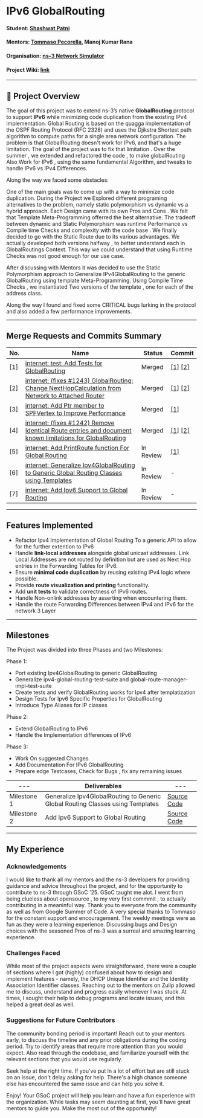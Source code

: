 # IPv6 GlobalRouting


#### Student: [Shashwat Patni](https://gitlab.com/sHasHh)
#### Mentors: [Tommaso Pecorella](https://gitlab.com/tommypec), Manoj Kumar Rana
#### Organisation: [ns-3 Network Simulator](https://www.nsnam.org/)
#### Project Wiki: [link](https://www.nsnam.org/wiki/GSOC2025Ipv6GlobalRouting)

---

## 📖 Project Overview

The goal of this project was to extend ns-3’s native **GlobalRouting** protocol to support **IPv6** while minimizing code duplication from the existing IPv4 implementation. Global Routing is based on the quagga implementation of the OSPF Routing Protocol (RFC 2328) and uses the Djikstra Shortest path algorithm to compute paths for a single area network configuration. The problem is that GlobalRouting doesn't work for IPv6, and that's a huge limitation. The goal of the project was to fix that limitation  . Over the summer , we extended and refactored the code , to make globalRouting Also Work for IPv6 , using the same fundamental Algorithm, and tweaks to handle IPv6 vs IPv4 Differences.


Along the way we faced some obstacles:

One of the main goals was to come up with a way to minimize code duplication.
During the Project we Explored different programing alternatives to the problem, namely static polymorphism vs dynamic vs a hybrid approach. Each Design came with its own Pros and Cons . We felt that Template Meta-Programming offerred the best alternative. The tradeoff between dynamic and Static Polymorphism was runtime Performance vs Compile time Checks and complexity with the code base . We finally decided to go with the Static Route due to its various advantages. 
We actually developed both versions halfway , to better understand each in GlobalRoutings Context. This way we could understand that using Runtime Checks was not good enough for our use case.

After discussing with Mentors it was decided to use the Static Polymorphism approach to Generalize IPv4GlobalRouting to the generic GlobalRouting using template Meta-Programming. Using Compile Time Checks , we instantiated Two versions of the template , one for each of the address class.


Along the way I found and fixed some CRITICAL bugs lurking in the protocol and also added a few performance improvements.

---

## Merge Requests and Commits Summary

| No. | Name | Status | Commit |
|-----|------|--------|--------|
| [1] | [internet: test: Add Tests for GlobalRouting](https://gitlab.com/nsnam/ns-3-dev/-/merge_requests/2471)     | Merged       |  [[1]](https://gitlab.com/nsnam/ns-3-dev/-/commit/d1134f2b43fe06e66cea4ef7b79e950024be6fdd?merge_request_iid=2471) [[2]](https://gitlab.com/nsnam/ns-3-dev/-/commit/91717fd8d107934d55a25d8cf6bca81cb1e21ee6?merge_request_iid=2471) |
| [2] | [internet: (fixes #1243) GlobalRouting: Change NextHopCalculation from Network to Attached Router](https://gitlab.com/nsnam/ns-3-dev/-/merge_requests/2483)       | Merged        | [[1]](https://gitlab.com/nsnam/ns-3-dev/-/commit/ad089436accb2781da2c0b40690725adf1433106?merge_request_iid=2483) [[2]](https://gitlab.com/nsnam/ns-3-dev/-/commit/5cc5c00619774e4e3f2a7fd5ef135a86eddbf2bb?merge_request_iid=2483)        |
| [3] | [internet: Add Ptr member to SPFVertex to Improve Performance](https://gitlab.com/nsnam/ns-3-dev/-/merge_requests/2498)      | Merged       | [[1]](https://gitlab.com/nsnam/ns-3-dev/-/commit/fb3510cee2c3b302706639f4a98aa00fe7bce4e6?merge_request_iid=2498)       |
| [4] | [internet: (fixes #1242) Remove Identical Route entries and document known limitations for GlobalRouting](https://gitlab.com/nsnam/ns-3-dev/-/merge_requests/2517)      | Merged       | [[1]](https://gitlab.com/nsnam/ns-3-dev/-/commit/3ff4a45e75aacf4f8e20f976d9b888df5d300600?merge_request_iid=2517) [[2]](https://gitlab.com/nsnam/ns-3-dev/-/commit/0984797a756f7a7158d383999f29e0091d1fe1cd?merge_request_iid=2517)      |
| [5] | [internet: Add PrintRoute function For Global Routing](https://gitlab.com/nsnam/ns-3-dev/-/merge_requests/2434)                            | In Review         | [[1]](https://gitlab.com/nsnam/ns-3-dev/-/commit/7bf68fc46dbf6a59b258758d54824df9ca723e3e?merge_request_iid=2434) |
| [6] | [internet: Generalize Ipv4GlobalRouting to Generic Global Routing Classes using Templates](https://gitlab.com/nsnam/ns-3-dev/-/merge_requests/2508) | In Review | - |
| [7] | [internet: Add Ipv6 Support to Global Routing](https://gitlab.com/nsnam/ns-3-dev/-/merge_requests/2530) | In Review | - |

---

## Features Implemented
- Refactor Ipv4 Implementation of Global Routing To a generic API to allow for the further extention to IPv6
- Handle **link-local addresses** alongside global unicast addresses. Link Local Addresses are not routed by definition but are used as Next Hop entries in the Forwarding Tables for IPv6.  
- Ensure **minimal code duplication** by reusing existing IPv4 logic where possible.  
- Provide **route visualization and printing** functionality.  
- Add **unit tests** to validate correctness of IPv6 routes.
- Handle Non-onlink addresses by asserting when encountering them.
- Handle the route Forwarding Differences between IPv4 and IPv6 for the network 3 Layer

---

## Milestones

The Project was divided into three Phases and two Milestones:

Phase 1:
- Port existing Ipv4GlobalRouting to generic GlobalRouting
- Generalize ipv4-global-routing-test-suite and global-route-manager-impl-test-suite
- Create tests and verify GlobalRouting works for Ipv4 after templatization
- Design Tests for Ipv6 Specific Properties for GlobalRouting
- Introduce Type Aliases for IP classes

Phase 2:

- Extend GlobalRouting to IPv6
- Handle the Implementation differences of IPv6

Phase 3:
- Work On suggested Changes
- Add Documentation For IPv6 GlobalRouting
- Prepare edge Testcases, Check for Bugs , fix any remaining issues


  
|---|Deliverables|---|
|-----|------|--------|
|Milestone 1| Generalize Ipv4GlobalRouting to Generic Global Routing Classes using Templates |[Source Code](https://gitlab.com/ShashwatPatni/IPv6GlobalRouting/-/tree/Milestone_1_GSoC)|
|Milestone 2| Add Ipv6 Support to Global Routing |[Source Code](https://gitlab.com/ShashwatPatni/IPv6GlobalRouting/-/tree/Milestone_2_Ipv6)|


---

## My Experience

### Acknowledgements

I would like to thank all my mentors and the ns-3 developers for providing guidance and advice throughout the project, and for the opportunity to contribute to ns-3 through GSoC '25.
GSoC taught me alot. I went from being  clueless about opensource , to my very first commmit , to actually contributing in a meaninful way. Thank you to everyone from the community as well as from Google Summer of Code. 
A very special thanks to Tommaso for the constant support and encouragement. The weekly meetings were as fun as they were a learning experience. Discussing bugs and Design choices with the seasoned Pros of ns-3 was a surreal and amazing learning experience.


### Challenges Faced

While most of the project aspects were straightforward, there were a couple of sections where I got (highly) confused about how to design and implement features - namely, the DHCP Unique Identifier and the Identity Association Identifier classes. Reaching out to the mentors on Zulip allowed me to discuss, understand and progress easily whenever I was stuck. At times, I sought their help to debug programs and locate issues, and this helped a great deal as well.

### Suggestions for Future Contributors
The community bonding period is important!
Reach out to your mentors early, to discuss the timeline and any prior obligations during the coding period.
Try to identify areas that require more attention than you would expect. Also read through the codebase, and familiarize yourself with the relevant sections that you would use regularly.

Seek help at the right time.
If you've put in a lot of effort but are still stuck on an issue, don't delay asking for help. There's a high chance someone else has encountered the same issue and can help you solve it.

Enjoy! Your GSoC project will help you learn and have a fun experience with the organization. While tasks may seem daunting at first, you'll have great mentors to guide you. Make the most out of the opportunity!

